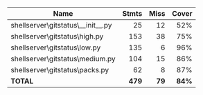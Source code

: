 | Name                                  |    Stmts |     Miss |   Cover |
|-------------------------------------- | -------: | -------: | ------: |
| shellserver\gitstatus\\_\_init\_\_.py |       25 |       12 |     52% |
| shellserver\gitstatus\high.py         |      153 |       38 |     75% |
| shellserver\gitstatus\low.py          |      135 |        6 |     96% |
| shellserver\gitstatus\medium.py       |      104 |       15 |     86% |
| shellserver\gitstatus\packs.py        |       62 |        8 |     87% |
|                             **TOTAL** |  **479** |   **79** | **84%** |

